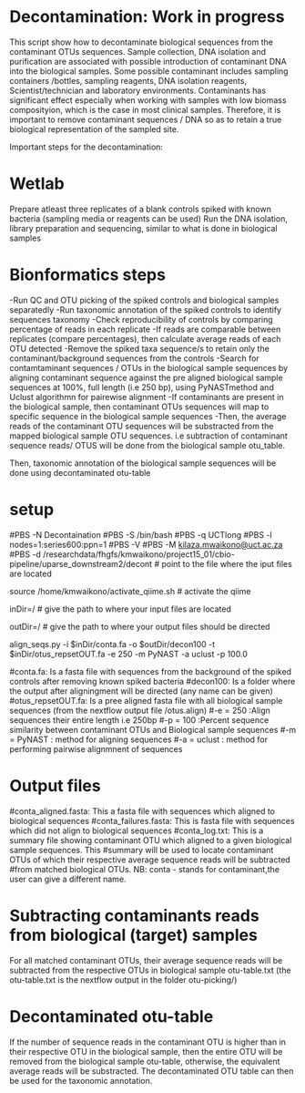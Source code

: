 # Decontamination: Work in progress
This script show how to decontaminate biological sequences from the contaminant OTUs sequences. 
Sample collection, DNA isolation and purification are associated with possible introduction of contaminant DNA into the biological samples. Some possible contaminant includes sampling containers /bottles, sampling reagents, DNA isolation reagents, Scientist/technician and laboratory environments. Contaminants has significant effect especially when working with samples with low biomass composityion, which is the case in most clinical samples. Therefore, it is important to remove contaminant sequences / DNA so as to retain a true biological representation of the sampled site.


Important steps for the decontamination:

# Wetlab
Prepare atleast three replicates of a blank controls spiked with known bacteria (sampling media or reagents can be used)
Run the DNA isolation, library preparation and sequencing, similar to what is done in biological samples

# Bionformatics steps
-Run QC and OTU picking of the spiked controls and biological samples separatedly
-Run taxonomic annotation of the spiked controls to identify sequences taxonomy
-Check reproducibility of controls by comparing percentage of reads in each replicate
-If reads are comparable between replicates (compare percentages), then calculate average reads of each OTU detected
-Remove the spiked taxa sequence/s to retain only the contaminant/background sequences from the controls
-Search for contamtaminant sequences / OTUs in the biological sample sequences by aligning contaminant sequence against the pre aligned biological sample sequences  at 100%, full length (i.e 250 bp), using PyNASTmethod and Uclust algorithmn for pairewise alignment
-If contaminants are present in the biological sample, then contaminant OTUs sequences will map to specific sequence in the biological sample sequences
-Then, the average reads of the contaminant OTU sequences will be substracted from the mapped biological sample OTU sequences. i.e subtraction of contaminant sequence reads/ OTUS will be done from the biological sample otu_table.

Then, taxonomic annotation of the biological sample sequences will be done using decontaminated otu-table

# setup
#PBS -N Decontaination
#PBS -S /bin/bash
#PBS -q UCTlong 
#PBS -l nodes=1:series600:ppn=1
#PBS -V
#PBS -M kilaza.mwaikono@uct.ac.za
#PBS -d /researchdata/fhgfs/kmwaikono/project15_01/cbio-pipeline/uparse_downstream2/decont # point to the file where the iput files are located

source /home/kmwaikono/activate_qiime.sh # activate the qiime

inDir=/  # give the path to where your input files are located

outDir=/ # give the path to where your output files should be directed

align_seqs.py -i $inDir/conta.fa -o $outDir/decon100 -t $inDir/otus_repsetOUT.fa -e 250 -m PyNAST -a uclust -p 100.0

#conta.fa: Is a fasta file with sequences from the background of the spiked controls after removing known spiked bacteria
#decon100: Is a  folder where the output after aligningment will be directed (any name can be given)
#otus_repsetOUT.fa: Is a pree aligned fasta file with all biological sample sequences (from the nextflow output file /otus.align) 
#-e = 250 :Align sequences their entire length i.e 250bp
#-p = 100 :Percent sequence similarity between contaminant OTUs and Biological sample sequences
#-m = PyNAST : method for aligning sequences
#-a = uclust : method for performing pairwise alignmnent of sequences


# Output files
#conta_aligned.fasta: This a fasta file with sequences which aligned to biological sequences
#conta_failures.fasta: This is fasta file with sequences which did not align to biological sequences
#conta_log.txt: This is a summary file showing contaminant OTU which aligned to a given biological sample sequences. This
#summary will be used to locate contaminant OTUs of which their respective average sequence reads will be subtracted
#from matched biological OTUs. NB: conta - stands for contaminant,the user can give a different name.

# Subtracting contaminants reads from biological (target) samples
For all matched contaminant OTUs,  their average sequence reads will be subtracted from the respective OTUs in biological sample otu-table.txt (the otu-table.txt is the nextflow output in the folder otu-picking/)

# Decontaminated otu-table
If the number of sequence reads in the contaminant  OTU is higher than in their respective OTU in the biological sample, then the entire OTU will be removed from the biological sample otu-table, otherwise, the equivalent average reads will be substracted. The decontaminated OTU table can then be used for the taxonomic annotation.

